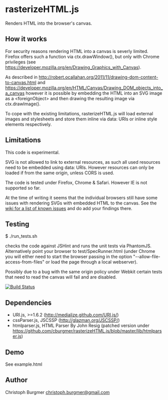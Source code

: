 rasterizeHTML.js
================

Renders HTML into the browser's canvas.

How it works
------------

For security reasons rendering HTML into a canvas is severly limited. Firefox offers such a function via ctx.drawWindow(), but only with Chrome privileges (see https://developer.mozilla.org/en/Drawing_Graphics_with_Canvas).

As described in http://robert.ocallahan.org/2011/11/drawing-dom-content-to-canvas.html and https://developer.mozilla.org/en/HTML/Canvas/Drawing_DOM_objects_into_a_canvas however it is possible by embedding the HTML into an SVG image as a &lt;foreignObject&gt; and then drawing the resulting image via ctx.drawImage().

To cope with the existing limitations, rasterizeHTML.js will load external images and stylesheets and store them inline via data: URIs or inline style elements respectively.

Limitations
-----------

This code is experimental.

SVG is not allowed to link to external resources, as such all used resources need to be embedded using data: URIs. However resources can only be loaded if from the same origin, unless CORS is used.

The code is tested under Firefox, Chrome & Safari. However IE is not supported so far.

At the time of writing it seems that the individual browsers still have some issues with rendering SVGs with embedded HTML to the canvas. See the [wiki for a list of known issues](https://github.com/cburgmer/rasterizeHTML.js/wiki/Browser-issues) and do add your findings there.

Testing
-------

$ ./run_tests.sh

checks the code against JSHint and runs the unit tests via PhantomJS. Alternatively point your browser to test/SpecRunner.html (under Chrome you will either need to start the browser passing in the option "--allow-file-access-from-files" or load the page through a local webserver).

Possibly due to a bug with the same origin policy under Webkit certain tests that need to read the canvas will fail and are disabled.

[![Build Status](https://secure.travis-ci.org/cburgmer/rasterizeHTML.js.png?branch=master)](http://travis-ci.org/cburgmer/rasterizeHTML.js)

Dependencies
------------
- URI.js, >=1.6.2 (http://medialize.github.com/URI.js/)
- cssParser.js, JSCSSP (http://glazman.org/JSCSSP/)
- htmlparser.js, HTML Parser By John Resig (patched version under https://github.com/cburgmer/rasterizeHTML.js/blob/master/lib/htmlparser.js)

Demo
----

See example.html

Author
------
Christoph Burgmer christoph.burgmer@gmail.com
